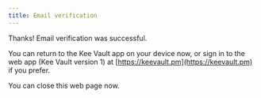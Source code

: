 ```yaml
---
title: Email verification
---
```


Thanks! Email verification was successful.

You can return to the Kee Vault app on your device now, or sign in to the web app (Kee Vault version 1) at [https://keevault.pm](https://keevault.pm) if you prefer.

You can close this web page now.